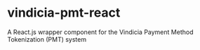 # vindicia-pmt-react
A React.js wrapper component for the Vindicia Payment Method Tokenization (PMT) system
